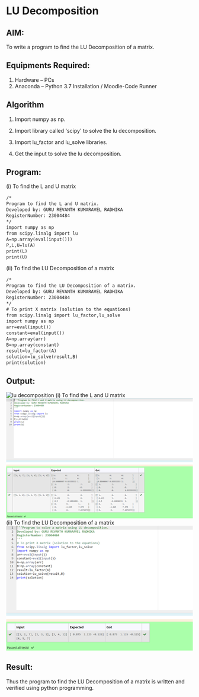 # LU Decomposition 

## AIM:
To write a program to find the LU Decomposition of a matrix.

## Equipments Required:
1. Hardware – PCs
2. Anaconda – Python 3.7 Installation / Moodle-Code Runner

## Algorithm
1. Import numpy as np.

2. Import library called 'scipy' to solve the lu decomposition.

3. Import lu_factor and lu_solve libraries.

4. Get the input to solve the lu decomposition.


## Program:
(i) To find the L and U matrix
```
/*
Program to find the L and U matrix.
Developed by: GURU REVANTH KUMARAVEL RADHIKA
RegisterNumber: 23004484
*/
import numpy as np
from scipy.linalg import lu
A=np.array(eval(input()))
P,L,U=lu(A)
print(L)
print(U)
```
(ii) To find the LU Decomposition of a matrix
```
/*
Program to find the LU Decomposition of a matrix.
Developed by: GURU REVANTH KUMARAVEL RADHIKA
RegisterNumber: 23004484
*/
# To print X matrix (solution to the equations)
from scipy.linalg import lu_factor,lu_solve
import numpy as np
arr=eval(input())
constant=eval(input())
A=np.array(arr)
B=np.array(constant)
result=lu_factor(A)
solution=lu_solve(result,B)
print(solution)
```


## Output:
![lu decomposition]()
(i) To find the L and U matrix
![Alt text](image.png)
(ii) To find the LU Decomposition of a matrix
![Alt text](image-1.png)


## Result:
Thus the program to find the LU Decomposition of a matrix is written and verified using python programming.